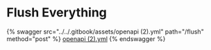 # Flush Everything

{% swagger src="../../.gitbook/assets/openapi (2).yml" path="/flush" method="post" %}
[openapi (2).yml](<../../.gitbook/assets/openapi (2).yml>)
{% endswagger %}
